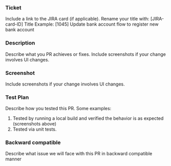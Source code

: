 ### Ticket

Include a link to the JIRA card (if applicable). Rename your title with: [JIRA-card-ID] Title
Example: [1045] Update bank account flow to register new bank account

### Description

Describe what you PR achieves or fixes. Include screenshots if your change involves UI changes.

### Screenshot

Include screenshots if your change involves UI changes.

### Test Plan

Describe how you tested this PR. Some examples:
1) Tested by running a local build and verified the behavior is as expected (screenshots above) 
2) Tested via unit tests.

### Backward compatible

Describe what issue we will face with this PR in backward compatible manner
